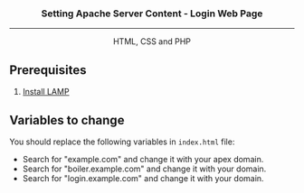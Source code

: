 <h3 align="center">Setting Apache Server Content - Login Web Page</h3>


---

<p align="center"> HTML, CSS and PHP
    <br> 
</p>  

## Prerequisites  
1. [Install LAMP](https://www.digitalocean.com/community/tutorials/how-to-install-linux-apache-mysql-php-lamp-stack-on-centos-7)  
 
  
## Variables to change
You should replace the following variables in `index.html` file:  
- Search for "example.com" and change it with your apex domain.  
- Search for "boiler.example.com" and change it with your domain.
- Search for "login.example.com" and change it with your domain. 
